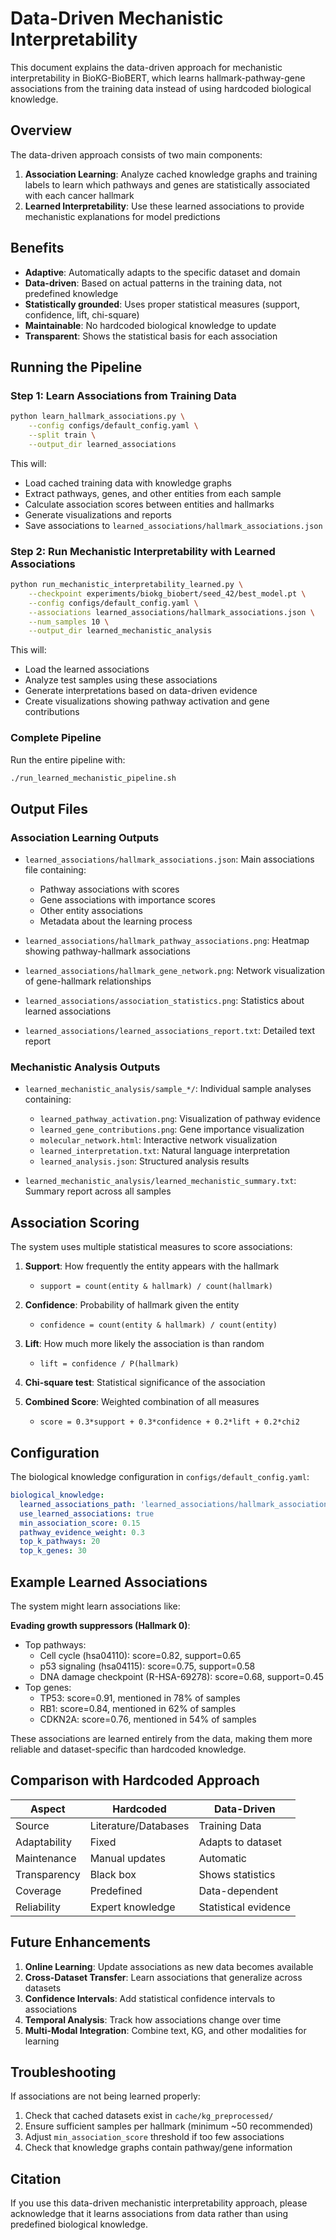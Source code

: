 # Data-Driven Mechanistic Interpretability

This document explains the data-driven approach for mechanistic interpretability in BioKG-BioBERT, which learns hallmark-pathway-gene associations from the training data instead of using hardcoded biological knowledge.

## Overview

The data-driven approach consists of two main components:

1. **Association Learning**: Analyze cached knowledge graphs and training labels to learn which pathways and genes are statistically associated with each cancer hallmark
2. **Learned Interpretability**: Use these learned associations to provide mechanistic explanations for model predictions

## Benefits

- **Adaptive**: Automatically adapts to the specific dataset and domain
- **Data-driven**: Based on actual patterns in the training data, not predefined knowledge
- **Statistically grounded**: Uses proper statistical measures (support, confidence, lift, chi-square)
- **Maintainable**: No hardcoded biological knowledge to update
- **Transparent**: Shows the statistical basis for each association

## Running the Pipeline

### Step 1: Learn Associations from Training Data

```bash
python learn_hallmark_associations.py \
    --config configs/default_config.yaml \
    --split train \
    --output_dir learned_associations
```

This will:
- Load cached training data with knowledge graphs
- Extract pathways, genes, and other entities from each sample
- Calculate association scores between entities and hallmarks
- Generate visualizations and reports
- Save associations to `learned_associations/hallmark_associations.json`

### Step 2: Run Mechanistic Interpretability with Learned Associations

```bash
python run_mechanistic_interpretability_learned.py \
    --checkpoint experiments/biokg_biobert/seed_42/best_model.pt \
    --config configs/default_config.yaml \
    --associations learned_associations/hallmark_associations.json \
    --num_samples 10 \
    --output_dir learned_mechanistic_analysis
```

This will:
- Load the learned associations
- Analyze test samples using these associations
- Generate interpretations based on data-driven evidence
- Create visualizations showing pathway activation and gene contributions

### Complete Pipeline

Run the entire pipeline with:

```bash
./run_learned_mechanistic_pipeline.sh
```

## Output Files

### Association Learning Outputs

- `learned_associations/hallmark_associations.json`: Main associations file containing:
  - Pathway associations with scores
  - Gene associations with importance scores
  - Other entity associations
  - Metadata about the learning process

- `learned_associations/hallmark_pathway_associations.png`: Heatmap showing pathway-hallmark associations
- `learned_associations/hallmark_gene_network.png`: Network visualization of gene-hallmark relationships
- `learned_associations/association_statistics.png`: Statistics about learned associations
- `learned_associations/learned_associations_report.txt`: Detailed text report

### Mechanistic Analysis Outputs

- `learned_mechanistic_analysis/sample_*/`: Individual sample analyses containing:
  - `learned_pathway_activation.png`: Visualization of pathway evidence
  - `learned_gene_contributions.png`: Gene importance visualization
  - `molecular_network.html`: Interactive network visualization
  - `learned_interpretation.txt`: Natural language interpretation
  - `learned_analysis.json`: Structured analysis results

- `learned_mechanistic_analysis/learned_mechanistic_summary.txt`: Summary report across all samples

## Association Scoring

The system uses multiple statistical measures to score associations:

1. **Support**: How frequently the entity appears with the hallmark
   - `support = count(entity & hallmark) / count(hallmark)`

2. **Confidence**: Probability of hallmark given the entity
   - `confidence = count(entity & hallmark) / count(entity)`

3. **Lift**: How much more likely the association is than random
   - `lift = confidence / P(hallmark)`

4. **Chi-square test**: Statistical significance of the association

5. **Combined Score**: Weighted combination of all measures
   - `score = 0.3*support + 0.3*confidence + 0.2*lift + 0.2*chi2`

## Configuration

The biological knowledge configuration in `configs/default_config.yaml`:

```yaml
biological_knowledge:
  learned_associations_path: 'learned_associations/hallmark_associations.json'
  use_learned_associations: true
  min_association_score: 0.15
  pathway_evidence_weight: 0.3
  top_k_pathways: 20
  top_k_genes: 30
```

## Example Learned Associations

The system might learn associations like:

**Evading growth suppressors (Hallmark 0)**:
- Top pathways:
  - Cell cycle (hsa04110): score=0.82, support=0.65
  - p53 signaling (hsa04115): score=0.75, support=0.58
  - DNA damage checkpoint (R-HSA-69278): score=0.68, support=0.45
- Top genes:
  - TP53: score=0.91, mentioned in 78% of samples
  - RB1: score=0.84, mentioned in 62% of samples
  - CDKN2A: score=0.76, mentioned in 54% of samples

These associations are learned entirely from the data, making them more reliable and dataset-specific than hardcoded knowledge.

## Comparison with Hardcoded Approach

| Aspect | Hardcoded | Data-Driven |
|--------|-----------|-------------|
| Source | Literature/Databases | Training Data |
| Adaptability | Fixed | Adapts to dataset |
| Maintenance | Manual updates | Automatic |
| Transparency | Black box | Shows statistics |
| Coverage | Predefined | Data-dependent |
| Reliability | Expert knowledge | Statistical evidence |

## Future Enhancements

1. **Online Learning**: Update associations as new data becomes available
2. **Cross-Dataset Transfer**: Learn associations that generalize across datasets
3. **Confidence Intervals**: Add statistical confidence intervals to associations
4. **Temporal Analysis**: Track how associations change over time
5. **Multi-Modal Integration**: Combine text, KG, and other modalities for learning

## Troubleshooting

If associations are not being learned properly:
1. Check that cached datasets exist in `cache/kg_preprocessed/`
2. Ensure sufficient samples per hallmark (minimum ~50 recommended)
3. Adjust `min_association_score` threshold if too few associations
4. Check that knowledge graphs contain pathway/gene information

## Citation

If you use this data-driven mechanistic interpretability approach, please acknowledge that it learns associations from data rather than using predefined biological knowledge.